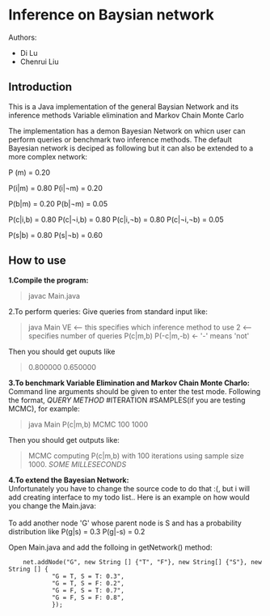 Inference on Baysian network
============================

Authors:
 * Di Lu
 * Chenrui Liu
 
Introduction
------------

This is a Java implementation of the general Baysian Network and its inference methods Variable elimination and Markov Chain Monte Carlo

The implementation has a demon Bayesian Network on whicn user can perform queries or benchmark two inference methods. The default Bayesian network is deciped as following but it can also be extended to a more complex network:
  
  P (m) = 0.20

  P(i|m) = 0.80 
  P(i|¬m) = 0.20
 
  P(b|m) = 0.20
  P(b|¬m) = 0.05
 
  P(c|i,b) = 0.80 
  P(c|¬i,b) = 0.80 
  P(c|i,¬b) = 0.80
  P(c|¬i,¬b) = 0.05

  P(s|b) = 0.80 
  P(s|¬b) = 0.60


How to use
----------

**1.Compile the program:**
> javac Main.java


2.To perform queries:
Give queries from standard input like:
> java Main
> VE  <-- this specifies which inference method to use
> 2   <-- specifies number of queries
> P(c|m,b)
> P(-c|m,-b)  <- '-' means 'not'

Then you should get ouputs like
> 0.800000
> 0.650000


**3.To benchmark Variable Elimination and Markov Chain Monte Charlo:**<br />
Command line arguments should be given to enter the test mode. Following the format, _QUERY_ _METHOD_ #ITERATION #SAMPLES(if you are testing MCMC), for example:<br />
> java Main P(c|m,b) MCMC 100 1000

Then you should get outputs like:<br />
> MCMC computing P(c|m,b) with 100 iterations using sample size 1000.
> _SOME MILLESECONDS_


**4.To extend the Bayesian Network:**<br />
Unfortunately you have to change the source code to do that :(, but i will add creating interface to my todo list.. 
Here is an example on how would you change the Main.java:<br />
<br />
To add another node 'G' whose parent node is S and has a probability distribution like
 P(g|s) = 0.3
 P(g|-s) = 0.2

Open Main.java and add the folloing in getNetwork() method:<br />

		net.addNode("G", new String [] {"T", "F"}, new String[] {"S"}, new String [] {
				"G = T, S = T: 0.3",
				"G = T, S = F: 0.2",
				"G = F, S = T: 0.7",
				"G = F, S = F: 0.8",
				});
